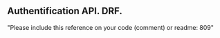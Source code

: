 ## Authentification API. DRF.


"Please include this reference on your code (comment) or readme: 809"
